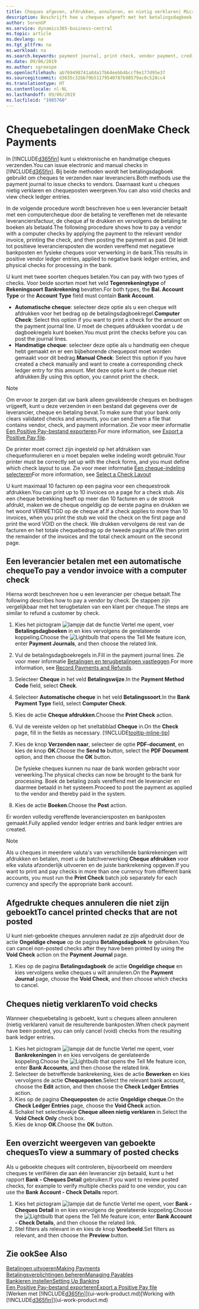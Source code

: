 ```yaml
---
title: Cheques afgeven, afdrukken, annuleren, en nietig verklaren| Microsoft Docs
description: Beschrijft hoe u cheques afgeeft met het betalingsdagboek, cheques afdrukt, en chequeposten nietig verklaart of weergeeft in Business Central.
author: SorenGP
ms.service: dynamics365-business-central
ms.topic: article
ms.devlang: na
ms.tgt_pltfrm: na
ms.workload: na
ms.search.keywords: payment journal, print check, vendor payment, creditor, debt, balance due, AP
ms.date: 09/06/2019
ms.author: sgroespe
ms.openlocfilehash: ab769498741a8da17b64eebb4bccf9e177d95e37
ms.sourcegitcommit: d3035c32bb79b51179540787b98579ac0c528cc4
ms.translationtype: HT
ms.contentlocale: nl-NL
ms.lasthandoff: 09/06/2019
ms.locfileid: "1985760"
---
```

# <a name="make-check-payments"></a><span data-ttu-id="33936-103">Chequebetalingen doen</span><span class="sxs-lookup"><span data-stu-id="33936-103">Make Check Payments</span></span>
<span data-ttu-id="33936-104">In [!INCLUDE[d365fin](includes/d365fin_md.md)] kunt u elektronische en handmatige cheques verzenden.</span><span class="sxs-lookup"><span data-stu-id="33936-104">You can issue electronic and manual checks in [!INCLUDE[d365fin](includes/d365fin_md.md)].</span></span> <span data-ttu-id="33936-105">Bij beide methoden wordt het betalingsdagboek gebruikt om cheques te verzenden naar leveranciers.</span><span class="sxs-lookup"><span data-stu-id="33936-105">Both methods use the payment journal to issue checks to vendors.</span></span> <span data-ttu-id="33936-106">Daarnaast kunt u cheques nietig verklaren en chequeposten weergeven.</span><span class="sxs-lookup"><span data-stu-id="33936-106">You can also void checks and view check ledger entries.</span></span>

<span data-ttu-id="33936-107">In de volgende procedure wordt beschreven hoe u een leverancier betaalt met een computercheque door de betaling te vereffenen met de relevante leveranciersfactuur, de cheque af te drukken en vervolgens de betaling te boeken als betaald.</span><span class="sxs-lookup"><span data-stu-id="33936-107">The following procedure shows how to pay a vendor with a computer checks by applying the payment to the relevant vendor invoice, printing the check, and then posting the payment as paid.</span></span> <span data-ttu-id="33936-108">Dit leidt tot positieve leveranciersposten die worden vereffend met negatieve bankposten en fysieke cheques voor verwerking in de bank.</span><span class="sxs-lookup"><span data-stu-id="33936-108">This results in positive vendor ledger entries, applied to negative bank ledger entries, and physical checks for processing in the bank.</span></span>

<span data-ttu-id="33936-109">U kunt met twee soorten cheques betalen.</span><span class="sxs-lookup"><span data-stu-id="33936-109">You can pay with two types of checks.</span></span> <span data-ttu-id="33936-110">Voor beide soorten moet het veld **Tegenrekeningtype** of **Rekeningsoort** **Bankrekening** bevatten.</span><span class="sxs-lookup"><span data-stu-id="33936-110">For both types, the **Bal. Account Type** or the **Account Type** field must contain **Bank Account**.</span></span>

- <span data-ttu-id="33936-111">**Automatische cheque**: selecteer deze optie als u een cheque wilt afdrukken voor het bedrag op de betalingsdagboekregel.</span><span class="sxs-lookup"><span data-stu-id="33936-111">**Computer Check**: Select this option if you want to print a check for the amount on the payment journal line.</span></span> <span data-ttu-id="33936-112">U moet de cheques afdrukken voordat u de dagboekregels kunt boeken.</span><span class="sxs-lookup"><span data-stu-id="33936-112">You must print the checks before you can post the journal lines.</span></span>
- <span data-ttu-id="33936-113">**Handmatige cheque**: selecteer deze optie als u handmatig een cheque hebt gemaakt en er een bijbehorende chequepost moet worden gemaakt voor dit bedrag.</span><span class="sxs-lookup"><span data-stu-id="33936-113">**Manual Check**: Select this option if you have created a check manually and want to create a corresponding check ledger entry for this amount.</span></span> <span data-ttu-id="33936-114">Met deze optie kunt u de cheque niet afdrukken.</span><span class="sxs-lookup"><span data-stu-id="33936-114">By using this option, you cannot print the check.</span></span>

> [!NOTE]  
> <span data-ttu-id="33936-115">Om ervoor te zorgen dat uw bank alleen gevalideerde cheques en bedragen vrijgeeft, kunt u deze verzenden in een bestand dat gegevens over de leverancier, cheque en betaling bevat.</span><span class="sxs-lookup"><span data-stu-id="33936-115">To make sure that your bank only clears validated checks and amounts, you can send them a file that contains vendor, check, and payment information.</span></span> <span data-ttu-id="33936-116">Zie voor meer informatie [Een Positive Pay-bestand exporteren](finance-how-positive-pay.md).</span><span class="sxs-lookup"><span data-stu-id="33936-116">For more information, see [Export a Positive Pay file](finance-how-positive-pay.md).</span></span>

<span data-ttu-id="33936-117">De printer moet correct zijn ingesteld op het afdrukken van chequeformulieren en u moet bepalen welke indeling wordt gebruikt.</span><span class="sxs-lookup"><span data-stu-id="33936-117">Your printer must be correctly set up with the check forms, and you must define which check layout to use.</span></span> <span data-ttu-id="33936-118">Zie voor meer informatie [Een cheque-indeling selecteren](finance-how-define-check-layouts.md)</span><span class="sxs-lookup"><span data-stu-id="33936-118">For more information, see [Select a Check Layout](finance-how-define-check-layouts.md)</span></span>

<span data-ttu-id="33936-119">U kunt maximaal 10 facturen op een pagina voor een chequestrook afdrukken.</span><span class="sxs-lookup"><span data-stu-id="33936-119">You can print up to 10 invoices on a page for a check stub.</span></span> <span data-ttu-id="33936-120">Als een cheque betrekking heeft op meer dan 10 facturen en u de strook afdrukt, maken we de cheque ongeldig op de eerste pagina en drukken we het woord VERNIETIGD op de cheque af.</span><span class="sxs-lookup"><span data-stu-id="33936-120">If a check applies to more than 10 invoices, when you print the stub we void the check on the first page and print the word VOID on the check.</span></span> <span data-ttu-id="33936-121">We drukken vervolgens de rest van de facturen en het totale chequebedrag op de tweede pagina af.</span><span class="sxs-lookup"><span data-stu-id="33936-121">We then print the remainder of the invoices and the total check amount on the second page.</span></span>

## <a name="to-pay-a-vendor-invoice-with-a-computer-check"></a><span data-ttu-id="33936-122">Een leverancier betalen met een automatische cheque</span><span class="sxs-lookup"><span data-stu-id="33936-122">To pay a vendor invoice with a computer check</span></span>
<span data-ttu-id="33936-123">Hierna wordt beschreven hoe u een leverancier per cheque betaalt.</span><span class="sxs-lookup"><span data-stu-id="33936-123">The following describes how to pay a vendor by check.</span></span> <span data-ttu-id="33936-124">De stappen zijn vergelijkbaar met het terugbetalen van een klant per cheque.</span><span class="sxs-lookup"><span data-stu-id="33936-124">The steps are similar to refund a customer by check.</span></span>

1. <span data-ttu-id="33936-125">Kies het pictogram ![lampje dat de functie Vertel me opent](media/ui-search/search_small.png "Vertel me wat u wilt doen"), voer **Betalingsdagboeken** in en kies vervolgens de gerelateerde koppeling.</span><span class="sxs-lookup"><span data-stu-id="33936-125">Choose the ![Lightbulb that opens the Tell Me feature](media/ui-search/search_small.png "Tell me what you want to do") icon, enter **Payment Journals**, and then choose the related link.</span></span>
2. <span data-ttu-id="33936-126">Vul de betalingsdagboekregels in.</span><span class="sxs-lookup"><span data-stu-id="33936-126">Fill in the payment journal lines.</span></span> <span data-ttu-id="33936-127">Zie voor meer informatie [Betalingen en terugbetalingen vastleggen](payables-how-post-payments-refunds.md).</span><span class="sxs-lookup"><span data-stu-id="33936-127">For more information, see [Record Payments and Refunds](payables-how-post-payments-refunds.md).</span></span>
3. <span data-ttu-id="33936-128">Selecteer **Cheque** in het veld **Betalingswijze**.</span><span class="sxs-lookup"><span data-stu-id="33936-128">In the **Payment Method Code** field, select **Check**.</span></span>
4. <span data-ttu-id="33936-129">Selecteer **Automatische cheque** in het veld **Betalingssoort**.</span><span class="sxs-lookup"><span data-stu-id="33936-129">In the **Bank Payment Type** field, select **Computer Check**.</span></span>
5. <span data-ttu-id="33936-130">Kies de actie **Cheque afdrukken**.</span><span class="sxs-lookup"><span data-stu-id="33936-130">Choose the **Print Check** action.</span></span>
6. <span data-ttu-id="33936-131">Vul de vereiste velden op het sneltabblad **Cheque** in.</span><span class="sxs-lookup"><span data-stu-id="33936-131">On the **Check** page, fill in the fields as necessary.</span></span> [!INCLUDE[tooltip-inline-tip](includes/tooltip-inline-tip_md.md)]
7. <span data-ttu-id="33936-132">Kies de knop **Verzenden naar**, selecteer de optie **PDF-document**, en kies de knop **OK**.</span><span class="sxs-lookup"><span data-stu-id="33936-132">Choose the **Send to** button, select the **PDF Document** option, and then choose the **OK** button.</span></span>

    <span data-ttu-id="33936-133">De fysieke cheques kunnen nu naar de bank worden gebracht voor verwerking.</span><span class="sxs-lookup"><span data-stu-id="33936-133">The physical checks can now be brought to the bank for processing.</span></span> <span data-ttu-id="33936-134">Boek de betaling zoals vereffend met de leverancier en daarmee betaald in het systeem.</span><span class="sxs-lookup"><span data-stu-id="33936-134">Proceed to post the payment as applied to the vendor and thereby paid in the system.</span></span>
8. <span data-ttu-id="33936-135">Kies de actie **Boeken**.</span><span class="sxs-lookup"><span data-stu-id="33936-135">Choose the **Post** action.</span></span>

<span data-ttu-id="33936-136">Er worden volledig vereffende leveranciersposten en bankposten gemaakt.</span><span class="sxs-lookup"><span data-stu-id="33936-136">Fully applied vendor ledger entries and bank ledger entries are created.</span></span>

> [!NOTE]  
> <span data-ttu-id="33936-137">Als u cheques in meerdere valuta's van verschillende bankrekeningen wilt afdrukken en betalen, moet u de batchverwerking **Cheque afdrukken** voor elke valuta afzonderlijk uitvoeren en de juiste bankrekening opgeven.</span><span class="sxs-lookup"><span data-stu-id="33936-137">If you want to print and pay checks in more than one currency from different bank accounts, you must run the **Print Check** batch job separately for each currency and specify the appropriate bank account.</span></span>

## <a name="to-cancel-printed-checks-that-are-not-posted"></a><span data-ttu-id="33936-138">Afgedrukte cheques annuleren die niet zijn geboekt</span><span class="sxs-lookup"><span data-stu-id="33936-138">To cancel printed checks that are not posted</span></span>
<span data-ttu-id="33936-139">U kunt niet-geboekte cheques annuleren nadat ze zijn afgedrukt door de actie **Ongeldige cheque** op de pagina **Betalingsdagboek** te gebruiken.</span><span class="sxs-lookup"><span data-stu-id="33936-139">You can cancel non-posted checks after they have been printed by using the **Void Check** action on the **Payment Journal** page.</span></span>

1. <span data-ttu-id="33936-140">Kies op de pagina **Betalingsdagboek** de actie **Ongeldige cheque** en kies vervolgens welke cheques u wilt annuleren.</span><span class="sxs-lookup"><span data-stu-id="33936-140">On the **Payment Journal** page, choose the **Void Check**, and then choose which checks to cancel.</span></span>

## <a name="to-void-checks"></a><span data-ttu-id="33936-141">Cheques nietig verklaren</span><span class="sxs-lookup"><span data-stu-id="33936-141">To void checks</span></span>
<span data-ttu-id="33936-142">Wanneer chequebetaling is geboekt, kunt u cheques alleen annuleren (nietig verklaren) vanuit de resulterende bankposten.</span><span class="sxs-lookup"><span data-stu-id="33936-142">When check payment have been posted, you can only cancel (void) checks from the resulting bank ledger entries.</span></span>

1. <span data-ttu-id="33936-143">Kies het pictogram ![lampje dat de functie Vertel me opent](media/ui-search/search_small.png "Vertel me wat u wilt doen"), voer **Bankrekeningen** in en kies vervolgens de gerelateerde koppeling.</span><span class="sxs-lookup"><span data-stu-id="33936-143">Choose the ![Lightbulb that opens the Tell Me feature](media/ui-search/search_small.png "Tell me what you want to do") icon, enter **Bank Accounts**, and then choose the related link.</span></span>
2. <span data-ttu-id="33936-144">Selecteer de betreffende bankrekening, kies de actie **Bewerken** en kies vervolgens de actie **Chequeposten**.</span><span class="sxs-lookup"><span data-stu-id="33936-144">Select the relevant bank account, choose the **Edit** action, and then choose the **Check Ledger Entries** action.</span></span>
3. <span data-ttu-id="33936-145">Kies op de pagina **Chequeposten** de actie **Ongeldige cheque**.</span><span class="sxs-lookup"><span data-stu-id="33936-145">On the **Check Ledger Entries** page, choose the **Void Check** action.</span></span>
4. <span data-ttu-id="33936-146">Schakel het selectievakje **Cheque alleen nietig verklaren** in.</span><span class="sxs-lookup"><span data-stu-id="33936-146">Select the **Void Check Only** check box.</span></span>
5. <span data-ttu-id="33936-147">Kies de knop **OK**.</span><span class="sxs-lookup"><span data-stu-id="33936-147">Choose the **OK** button.</span></span>

## <a name="to-view-a-summary-of-posted-checks"></a><span data-ttu-id="33936-148">Een overzicht weergeven van geboekte cheques</span><span class="sxs-lookup"><span data-stu-id="33936-148">To view a summary of posted checks</span></span>
<span data-ttu-id="33936-149">Als u geboekte cheques wilt controleren, bijvoorbeeld om meerdere cheques te verifiëren die aan één leverancier zijn betaald, kunt u het rapport **Bank - Cheques Detail** gebruiken.</span><span class="sxs-lookup"><span data-stu-id="33936-149">If you want to review posted checks, for example to verify multiple checks paid to one vendor, you can use the **Bank Account - Check Details** report.</span></span>
1. <span data-ttu-id="33936-150">Kies het pictogram ![lampje dat de functie Vertel me opent](media/ui-search/search_small.png "Vertel me wat u wilt doen"), voer **Bank - Cheques Detail** in en kies vervolgens de gerelateerde koppeling.</span><span class="sxs-lookup"><span data-stu-id="33936-150">Choose the ![Lightbulb that opens the Tell Me feature](media/ui-search/search_small.png "Tell me what you want to do") icon, enter **Bank Account - Check Details**, and then choose the related link.</span></span>
2. <span data-ttu-id="33936-151">Stel filters als relevant in en kies de knop **Voorbeeld**.</span><span class="sxs-lookup"><span data-stu-id="33936-151">Set filters as relevant, and then choose the **Preview** button.</span></span>

## <a name="see-also"></a><span data-ttu-id="33936-152">Zie ook</span><span class="sxs-lookup"><span data-stu-id="33936-152">See Also</span></span>
[<span data-ttu-id="33936-153">Betalingen uitvoeren</span><span class="sxs-lookup"><span data-stu-id="33936-153">Making Payments</span></span>](payables-make-payments.md)  
[<span data-ttu-id="33936-154">Betalingsverplichtingen beheren</span><span class="sxs-lookup"><span data-stu-id="33936-154">Managing Payables</span></span>](payables-manage-payables.md)  
[<span data-ttu-id="33936-155">Bankieren instellen</span><span class="sxs-lookup"><span data-stu-id="33936-155">Setting Up Banking</span></span>](bank-setup-banking.md)  
[<span data-ttu-id="33936-156">Een Positive Pay-bestand exporteren</span><span class="sxs-lookup"><span data-stu-id="33936-156">Export a Positive Pay file</span></span>](finance-how-positive-pay.md)  
<span data-ttu-id="33936-157">[Werken met [!INCLUDE[d365fin](includes/d365fin_md.md)]](ui-work-product.md)</span><span class="sxs-lookup"><span data-stu-id="33936-157">[Working with [!INCLUDE[d365fin](includes/d365fin_md.md)]](ui-work-product.md)</span></span>  
